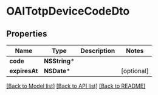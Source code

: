 # OAITotpDeviceCodeDto

## Properties
Name | Type | Description | Notes
------------ | ------------- | ------------- | -------------
**code** | **NSString*** |  | 
**expiresAt** | **NSDate*** |  | [optional] 

[[Back to Model list]](../README#documentation-for-models) [[Back to API list]](../README#documentation-for-api-endpoints) [[Back to README]](../README)


